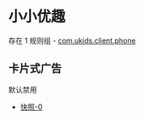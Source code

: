 # 小小优趣

存在 1 规则组 - [com.ukids.client.phone](/src/apps/com.ukids.client.phone.ts)

## 卡片式广告

默认禁用

- [快照-0](https://i.gkd.li/import/13400238)
